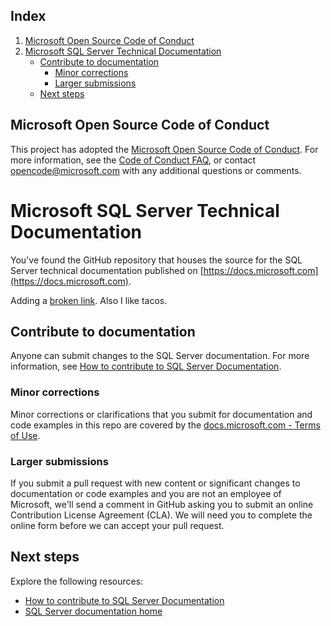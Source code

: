 ## Index
1. [Microsoft Open Source Code of Conduct](#microsoft-open-source-code-of-conduct)
2. [Microsoft SQL Server Technical Documentation](#microsoft-sql-server-technical-documentation)
    * [Contribute to documentation](#contribute-to-documentation)
      + [Minor corrections](#minor-corrections)
      + [Larger submissions](#larger-submissions)
    * [Next steps](#next-steps)

## Microsoft Open Source Code of Conduct

This project has adopted the [Microsoft Open Source Code of Conduct](https://opensource.microsoft.com/codeofconduct/).
For more information, see the [Code of Conduct FAQ](https://opensource.microsoft.com/codeofconduct/faq/), or contact [opencode@microsoft.com](mailto:opencode@microsoft.com) with any additional questions or comments.

# Microsoft SQL Server Technical Documentation

You've found the GitHub repository that houses the source for the SQL Server technical documentation published on [https://docs.microsoft.com](https://docs.microsoft.com).

Adding a [broken link](#somebrokenlinkfilethatdefinitelywillnotwork.md). Also I like tacos.

## Contribute to documentation

Anyone can submit changes to the SQL Server documentation. For more information, see [How to contribute to SQL Server Documentation](https://aka.ms/editsqldocs).

### Minor corrections
Minor corrections or clarifications that you submit for documentation and code examples in this repo are covered by the [docs.microsoft.com - Terms of Use](https://docs.microsoft.com/legal/termsofuse).

### Larger submissions
If you submit a pull request with new content or significant changes to documentation or code examples and you are not an employee of Microsoft, we'll send a comment in GitHub asking you to submit an online Contribution License Agreement (CLA). We will need you to complete the online form before we can accept your pull request.

## Next steps

Explore the following resources:

- [How to contribute to SQL Server Documentation](https://aka.ms/editsqldocs)
- [SQL Server documentation home](https://docs.microsoft.com/sql/index)
